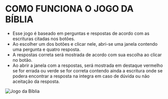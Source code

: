 # COMO FUNCIONA O JOGO DA BÍBLIA

* Esse jogo é baseado em perguntas e respostas de acordo com as escrituras citadas nos botões.
* Ao escolher um dos botões e clicar nele, abri-se uma janela contendo uma pergunta e quatro resposta.
* A respostas correta será mostrada de acordo com sua escolha ao clicar no botão.
* Ao abrir a janela com a respostas, será mostrada em destaque vermelho se for errada ou verde se for correta contendo ainda a escritura onde se podera encontrar a resposta na integra em caso de dúvida ou não aceitação da resposta.

![Jogo da Bíblia](https://user-images.githubusercontent.com/17755195/128590371-77be3b67-b36f-4580-a4e2-6f20183cf687.png)
